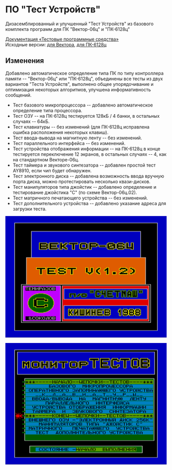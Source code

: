 # ПО "Тест Устройств"
Дизасемблированный и улучшенный "Тест Устройств" из базового комплекта программ для ПК "Вектор-06ц" и "ПК-6128ц"

[Документация «Тестовые программные средства»](http://caglrc.cc/scalar/ware/775/)<br>
Исходные версии: [для Вектора](http://caglrc.cc/scalar/ware/621/), [для ПК-6128ц](https://github.com/ImproverX/PK-6128c_PP/blob/main/ROM/TEST_(PK6128TS).COM)

## Изменения
Добавлено автоматическое определение типа ПК по типу контроллера памяти -- "Вектор-06ц" или "ПК-6128ц", объединены все тесты из двух вариантов "Теста Устройств", выполнено общее упорядочивание и оптимизация некоторых алгоритмов, улучшена информативность сообщений.
* Тест базового микропроцессора -- добавлено автоматическое определение типа процессора.
* Тест ОЗУ -- на ПК-6128ц тестируется 128кБ / 4 банки, в остальных случаях -- 64кБ.
* Тест клавиатуры -- без изменений (для ПК-6128ц исправлена ошибка расположения некоторых клавиш).
* Тест ввода-вывода на магнитную ленту -- без изменений.
* Тест параллельного интерфейса -- без изменений.
* Тест устройства отображения информации -- на ПК-6128ц в конце тестируется переключение 12 экранов, в остальных случаях -- 4, как на стандартном Векторе-06ц.
* Тест таймера и звукового синтезатора -- добавлен простой тест AY8910, если чип будет обнаружен.
* Тест электронного диска -- добавлена возможность ввода вручную порта диска, можно протестировать несколько квази-дисков.
* Тест манипуляторов типа джойстик -- добавлено определение и тестирование джойстика "С" (по схеме Вектор-06ц.02).
* Тест матричного печатающего устройства -- без изменений.
* Тест дополнительного устройства -- добавлено указание адреса для загрузки теста.

![Screen 1](/testust_scr1.png)

![Screen 2](/testust_scr2.png)
